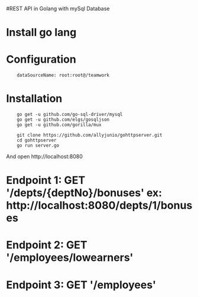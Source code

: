 #REST API in Golang with mySql Database

# Install go lang

# Configuration

        dataSourceName: root:root@/teamwork

# Installation

        go get -u github.com/go-sql-driver/mysql
        go get -u github.com/elgs/gosqljson
        go get -u github.com/gorilla/mux

        git clone https://github.com/allyjunio/gohttpserver.git
        cd gohttpserver
        go run server.go

And open http://localhost:8080

# Endpoint 1: GET '/depts/{deptNo}/bonuses' ex: http://localhost:8080/depts/1/bonuses
# Endpoint 2: GET '/employees/lowearners'
# Endpoint 3: GET '/employees'




